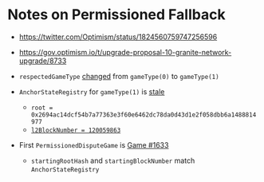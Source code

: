 # Notes on Permissioned Fallback

* https://twitter.com/Optimism/status/1824560759747256596
* https://gov.optimism.io/t/upgrade-proposal-10-granite-network-upgrade/8733

* `respectedGameType` [changed](https://etherscan.io/tx/0x493e2f3354e8c6c46fb37925a13c02364c1f3b38f88548b9bb4673e3fc762e69#eventlog) from `gameType(0)` to `gameType(1)`

* `AnchorStateRegistry` for `gameType(1)` is [stale](https://etherscan.io/address/0x18DAc71c228D1C32c99489B7323d441E1175e443#readProxyContract)
	* `root = 0x2694ac14dcf54b7a77363e3f60e6462dc78da0d43d1e2f058dbb6a1488814977`
	* [`l2BlockNumber = 120059863`](https://optimistic.etherscan.io/block/120059863)

* First `PermissionedDisputeGame` is [Game #1633](https://etherscan.io/address/0x75d9947382aE5a2f2424305fE3e40dcACB03456c#readContract)
	* `startingRootHash` and `startingBlockNumber` match `AnchorStateRegistry`
